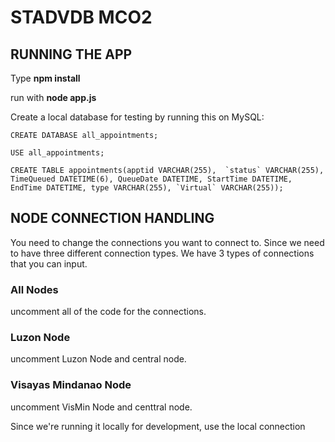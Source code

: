 # STADVDB MCO2
 
## RUNNING THE APP

Type **npm install**

run with **node app.js**

Create a local database for testing by running this on MySQL:

```
CREATE DATABASE all_appointments;

USE all_appointments;

CREATE TABLE appointments(apptid VARCHAR(255),  `status` VARCHAR(255), TimeQueued DATETIME(6), QueueDate DATETIME, StartTime DATETIME, EndTime DATETIME, type VARCHAR(255), `Virtual` VARCHAR(255));
```

## NODE CONNECTION HANDLING

You need to change the connections you want to connect to. Since we need to have three different connection types. We have 3 types of connections that you can input.

### All Nodes
uncomment all of the code for the connections.

### Luzon Node

uncomment Luzon Node and central node.

### Visayas Mindanao Node

uncomment VisMin Node and centtral node.

Since we're running it locally for development, use the local connection